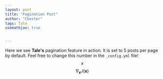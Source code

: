 ```yaml
---
layout: post
title: "Pagination Post"
author: "Chester"
tags: Tale
usemathjax: true


---
```


Here we see **Tale's** pagination feature in action. It is set to 5 posts per page by default. Feel free to change this number in the `_config.yml` file!
$$x$$
$$\nabla_\boldsymbol{x} J(\boldsymbol{x})$$
